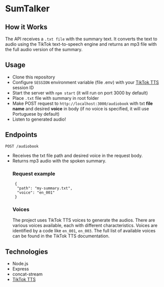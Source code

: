 # SumTalker
## How it Works
The API receives a ```.txt file``` with the summary text. It converts the text to audio using the TikTok text-to-speech engine and returns an mp3 file with the full audio version of the summary.

## Usage
- Clone this repository
- Configure ```SESSION``` environment variable (file .env) with your [TikTok TTS](https://www.npmjs.com/package/tiktok-tts) session ID
- Start the server with ```npm start``` (it will run on port 3000 by default)
- Place ```.txt``` file with summary in root folder
- Make POST request to ```http://localhost:3000/audiobook``` with txt **file name** and desired **voice** in body (if no voice is specified, it will use Portuguese by default)
- Listen to generated audio!

## Endpoints
```POST /audiobook```
- Receives the txt file path and desired voice in the request body.
- Returns mp3 audio with the spoken summary.
  ### Request example
  ```
   {
    "path": "my-summary.txt",
    "voice": "en_001"
   }
  ```
  ### Voices
  The project uses TikTok TTS voices to generate the audios. There are various voices available, each with different characteristics. Voices are identified by a code like ```en_001```, ```en_003```. The full list of available voices can be found in the TikTok TTS documentation.

## Technologies
- Node.js
- Express
- concat-stream
- [TikTok TTS](https://www.npmjs.com/package/tiktok-tts)
